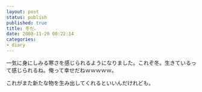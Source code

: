 ```yaml
---
layout: post
status: publish
published: true
title: 冬だ。
date: 2008-11-20 00:22:14
categories:
- diary
---
```

一気に身にしみる寒さを感じられるようになりました。これぞ冬。生きているって感じられるね。俺って幸せだねｗｗｗｗｗ。

これがまた新たな物を生み出してくれるといいんだけれども。
